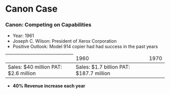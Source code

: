 # Canon Case

### Canon: Competing on Capabilities
- Year: 1961
- Joseph C. Wilson: President of Xerox Corporation
- Positive Outlook: Model 914 copier had had success in the past years

<table>
	<thead>
		<th>
			<td>1960</td>
			<td>1970</td>
		</th>
	</thead>
	<tbody>
		<tr>
			<td>
				Sales: $40 million
				PAT: $2.6 million
			</td>
			<td>
				Sales: $1.7 billion
				PAT: $187.7 million
			</td>
		</tr>
	</tbody>
</table>

- __40% Revenue increase each year__